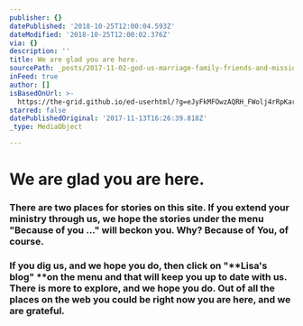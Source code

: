 ```yaml
---
publisher: {}
datePublished: '2018-10-25T12:00:04.593Z'
dateModified: '2018-10-25T12:00:02.376Z'
via: {}
description: ''
title: We are glad you are here.
sourcePath: _posts/2017-11-02-god-us-marriage-family-friends-and-mission-here-are-so.md
inFeed: true
author: []
isBasedOnUrl: >-
  https://the-grid.github.io/ed-userhtml/?g=eJyFkMFOwzAQRH_FWolj4rRpKari8AWIHHpHG9tN3DqNZW9LwtezEJAQB9jjamf2zVRJRxdIOKMAU8js0FqTLUsQBgmzN3cxdlKwKj4HBM3BKiA7kTzhDb-PdY8xWVJwpWP2ACJFraAnCmkvZQoYzzmasbW5HgcZsLPLs_yUoK7k4lJXKLTHlH7SeHc5g-ijPf7tJ7HUt_Vhap4Prpkkg2LsPoBeWo9sUVdu6P7H-mXzBRm6x_aayEa12m6KTVnuiu2uvAeBnj88zaJhKYem2XM5r85Qv-fG7kC0YzQsA25OclCs3wG59Hwi
starred: false
datePublishedOriginal: '2017-11-13T16:26:39.818Z'
_type: MediaObject

---
```

# We are glad you are here.

### There are two places for stories on this site. If you extend your ministry through us, we hope the stories under the menu "**Because of you ..."** will beckon you. Why? Because of **You**, of course.

### If you dig us, and we hope you do, then click on "**Lisa's blog" **on the menu and that will keep you up to date with us. There is more to explore, and we hope you do. Out of all the places on the web you could be right now you are here, and we are grateful.
